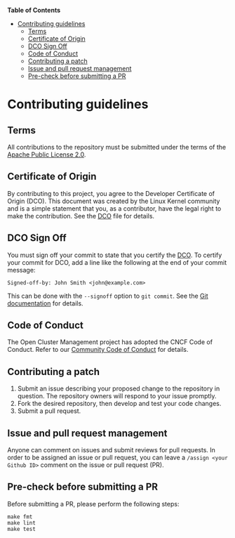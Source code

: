 **Table of Contents**

- [Contributing guidelines](#contributing-guidelines)
  - [Terms](#terms)
  - [Certificate of Origin](#certificate-of-origin)
  - [DCO Sign Off](#dco-sign-off)
  - [Code of Conduct](#code-of-conduct)
  - [Contributing a patch](#contributing-a-patch)
  - [Issue and pull request management](#issue-and-pull-request-management)
  - [Pre-check before submitting a PR](#pre-check-before-submitting-a-pr)

# Contributing guidelines

## Terms

All contributions to the repository must be submitted under the terms of the
[Apache Public License 2.0](https://www.apache.org/licenses/LICENSE-2.0).

## Certificate of Origin

By contributing to this project, you agree to the Developer Certificate of
Origin (DCO). This document was created by the Linux Kernel community and is a
simple statement that you, as a contributor, have the legal right to make the
contribution. See the
[DCO](https://github.com/stolostron/community/blob/main/DCO) file
for details.

## DCO Sign Off

You must sign off your commit to state that you certify the
[DCO](https://github.com/stolostron/community/blob/main/DCO). To
certify your commit for DCO, add a line like the following at the end of your
commit message:

```
Signed-off-by: John Smith <john@example.com>
```

This can be done with the `--signoff` option to `git commit`. See the
[Git documentation](https://git-scm.com/docs/git-commit#Documentation/git-commit.txt--s)
for details.

## Code of Conduct

The Open Cluster Management project has adopted the CNCF Code of Conduct. Refer
to our
[Community Code of Conduct](https://github.com/stolostron/community/blob/main/CODE_OF_CONDUCT.md)
for details.

## Contributing a patch

1. Submit an issue describing your proposed change to the repository in
   question. The repository owners will respond to your issue promptly.
2. Fork the desired repository, then develop and test your code changes.
3. Submit a pull request.

## Issue and pull request management

Anyone can comment on issues and submit reviews for pull requests. In order to
be assigned an issue or pull request, you can leave a `/assign <your Github ID>`
comment on the issue or pull request (PR).

## Pre-check before submitting a PR

<!-- Customize this template for your repository -->

Before submitting a PR, please perform the following steps:

```shell
make fmt
make lint
make test
```
